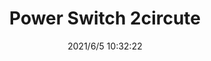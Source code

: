﻿---
layout: post 
title: Power Switch 2circute
tags: 
categories: housing-terminal
overview: 
series: SW
part_number: 0546-1
thumb_img: 
small_img: static/202106/546-20210605.JPG
date: 2021/6/5 10:32:22
---



